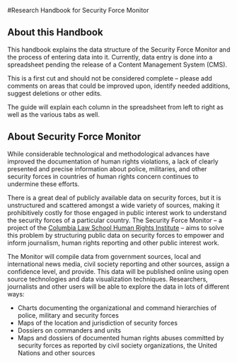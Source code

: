 #Research Handbook for Security Force Monitor

## About this Handbook

This handbook explains the data structure of the Security Force Monitor and the process of entering data into it. Currently, data entry is done into a spreadsheet pending the release of a Content Management System (CMS).

This is a first cut and should not be considered complete – please add comments on areas that could be improved upon, identify needed additions, suggest deletions or other edits.

The guide will explain each column in the spreadsheet from left to right as well as the various tabs as well.

## About Security Force Monitor

While considerable technological and methodological advances have improved the documentation of human rights violations, a lack of clearly presented and precise information about police, militaries, and other security forces in countries of human rights concern continues to undermine these efforts.

There is a great deal of publicly available data on security forces, but it is unstructured and scattered amongst a wide variety of sources, making it prohibitively costly for those engaged in public interest work to understand the security forces of a particular country. The Security Force Monitor – a project of the [Columbia Law School Human Rights Institute](http://web.law.columbia.edu/human-rights-institute) – aims to solve this problem by structuring public data on security forces to empower and inform journalism, human rights reporting and other public interest work.

The Monitor will compile data from government sources, local and international news media, civil society reporting and other sources, assign a confidence level, and provide. This data will be published online using open source technologies and data visualization techniques. Researchers, journalists and other users will be able to explore the data in lots of different ways:

* Charts documenting the organizational and command hierarchies of police, military and security forces
* Maps of the location and jurisdiction of security forces
* Dossiers on commanders and units
* Maps and dossiers of documented human rights abuses committed by security forces as reported by civil society organizations, the United Nations and other sources
